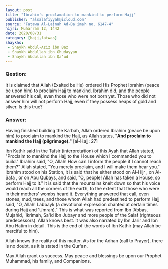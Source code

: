 ```yaml
---
layout: post
title: "Ibrahim's proclamation to mankind to perform Hajj"
publisher: "alsalafiyyah@icloud.com"
source: "Fatawa Al-Lajnah Ad-Da'imah no. 6147-4"
hijri: Muharram 12, 1442
date: 2020/08/31
category: [hajj,fatwas]
shaykhs: 
 - Shaykh Abdul-Aziz ibn Baz
 - Shaykh Abdullah ibn Ghudayyan
 - Shaykh Abdullah ibn Qa'ud
---
```


### Qestion:
It is claimed that Allah (Exalted be He) ordered His Prophet Ibrahim (peace be upon him) to proclaim Hajj to mankind. Ibrahim did, and the people answered his call, even those who were not born yet. Those who did not answer him will not perform Hajj, even if they possess heaps of gold and silver. Is this true?

### Answer:
Having finished building the Ka`bah, Allah ordered Ibrahim (peace be upon him) to proclaim to mankind the Hajj, as Allah states, "**And proclaim to mankind the Hajj (pilgrimage).**" [al-Hajj: 27] 

Ibn Kathir said in the Tafsir (interpretation) of this Ayah that Allah stated, "Proclaim to mankind the Hajj to the House which I commanded you to build." Ibrahim said, "O, Allah! How can I inform the people if I cannot reach them?" Allah stated, "You merely proclaim, and I will make them hear you." Ibrahim stood on his Station, it is said that he either stood on Al-Hijr , on Al-Safa , or on Abu Qubays, and said, "O, people! Allah has taken a House, so perform Hajj to it." It is said that the mountains knelt down so that his voice would reach all the corners of the earth, to the extent that those who were in their mothers' wombs heard it. Everything answered that call, even stones, mud, trees, and those whom Allah had predestined to perform Hajj said, "O, Allah! Labbayk (a devotional expression chanted at certain times during Hajj and 'Umrah)." This is what was reported from Ibn 'Abbas, Mujahid, 'Ikrimah, Sa'id ibn Jubayr and more people of the Salaf (righteous predecessors). Allah knows best. It was also narrated by Ibn Jarir and Ibn Abu Hatim in detail. This is the end of the words of Ibn Kathir (may Allah be merciful to him).

Allah knows the reality of this matter. As for the Adhan (call to Prayer), there is no doubt, as it is stated in the Qur'an.

May Allah grant us success. May peace and blessings be upon our Prophet Muhammad, his family, and Companions.
